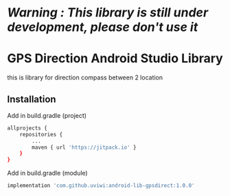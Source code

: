 # *Warning : This library is still under development, please don't use it*
# GPS Direction Android Studio Library

this is library for direction compass between 2 location 

## Installation

Add in build.gradle (project)

```bash
allprojects {
	repositories {
		...
		maven { url 'https://jitpack.io' }
	}
}
```
Add in build.gradle (module)
```bash
implementation 'com.github.uviwi:android-lib-gpsdirect:1.0.0'
```
